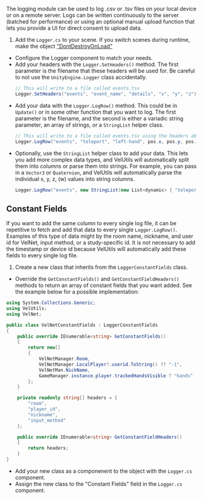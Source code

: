 The logging module can be used to log .csv or .tsv files on your local device or on a remote server. Logs can be written continuously to the server (batched for performance) or using an optional manual upload function that lets you provide a UI for direct consent to upload data.

1. Add the `Logger.cs` to your scene. If you switch scenes during runtime, make the object ["DontDestroyOnLoad"](../reference/Runtime/DontDestroyOnLoad.md)
- Configure the Logger component to match your needs. 
- Add your headers with the `Logger.SetHeaders()` method. The first parameter is the filename that these headers will be used for. Be careful to not use the `UnityEngine.Logger` class accidentally.
    ```csharp
    // This will write to a file called events.tsv
    Logger.SetHeaders("events", "event_name", "details", "x", "y", "z");
    ```
- Add your data with the `Logger.LogRow()` method. This could be in `Update()` or in some other function that you want to log. The first parameter is the filename, and the second is either a variadic string parameter, an array of strings, or a `StringList` helper class.
    ```csharp
    // This will write to a file called events.tsv using the headers above
    Logger.LogRow("events", "teleport", "left-hand", pos.x, pos.y, pos.z);
    ```
- Optionally, use the `StringList` helper class to add your data. This lets you add more complex data types, and VelUtils will automatically split them into columns or parse them into strings. For example, you can pass in a `Vector3` or `Quaternion`, and VelUtils will automatically parse the individual x, y, z, (w) values into string columns. 
    ```csharp
    Logger.LogRow("events", new StringList(new List<dynamic> { "teleport", "left-hand", transform.position }).List);
    ```


## Constant Fields
If you want to add the same column to every single log file, it can be repetitive to fetch and add that data to every single `Logger.LogRow()`. Examples of this type of data might by the room name, nickname, and user id for VelNet, input method, or a study-specific id. It is not necessary to add the timestamp or device id because VelUtils will automatically add these fields to every single log file.

1. Create a new class that inherits from the `LoggerConstantFields` class.
- Override the `GetConstantFields()` and `GetConstantFieldHeaders()` methods to return an array of constant fields that you want added. See the example below for a possible implementation:
```cs
using System.Collections.Generic;
using VelUtils;
using VelNet;

public class VelNetConstantFields : LoggerConstantFields
{
	public override IEnumerable<string> GetConstantFields()
	{
		return new[]
		{
			VelNetManager.Room,
			VelNetManager.LocalPlayer?.userid.ToString() ?? "-1",
			VelNetMan.NickName,
			GameManager.instance.player.trackedHandsVisible ? "hands" : "controllers"
		};
	}

	private readonly string[] headers = {
		"room",
		"player_id",
		"nickname",
		"input_method"
	};

	public override IEnumerable<string> GetConstantFieldHeaders()
	{
		return headers;
	}
}
```
- Add your new class as a componenent to the object with the `Logger.cs` component.
- Assign the new class to the "Constant Fields" field in the `Logger.cs` component.